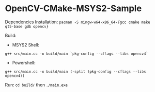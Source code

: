 # OpenCV-CMake-MSYS2-Sample

Dependencies Installation: ```pacman -S mingw-w64-x86_64-{gcc cmake make qt5-base gdb opencv}```

Build:

* MSYS2 Shell: 
```
g++ src/main.cc -o build/main `pkg-config --cflags --libs opencv4`
```

* Powershell: 
```
g++ src/main.cc -o build/main (-split (pkg-config --cflags --libs opencv4))
```

Run: ```cd build/``` then ```./main.exe```
